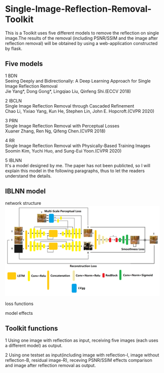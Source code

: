 # Single-Image-Reflection-Removal-Toolkit
This is a Toolkit uses five different models to remove the reflection on single image.The results of the removal (including PSNR/SSIM and the image after reflection removal) will be obtained by using a web-application constructed by flask.

## Five models
1 BDN<br>
  Seeing Deeply and Bidirectionally: A Deep Learning Approach for Single Image Reflection Removal<br>
  Jie Yang\*, Dong Gong\*, Lingqiao Liu, Qinfeng Shi.(ECCV 2018)<br>

2 IBCLN<br>
  Single Image Reflection Removal through Cascaded Refinement<br>
  Chao Li, Yixiao Yang, Kun He, Stephen Lin, John E. Hopcroft.(CVPR 2020)<br>
  
3 PRN<br>
  Single Image Reflection Removal with Perceptual Losses<br>
  Xuaner Zhang, Ren Ng, Qifeng Chen.(CVPR 2018)<br>
  
4 RR<br>
  Single Image Reflection Removal with Physically-Based Training Images<br>
  Soomin Kim, Yuchi Huo, and Sung-Eui Yoon.(CVPR 2020)<br>
  
5 IBLNN<br>
  It's a model designed by me. The paper has not been publicted, so I will explain this model in the following paragraphs, thus to let the readers understand the details.
  
## IBLNN model

network structure
<img src='./img/network.png'>

loss functions
<img>

model effects
<img>

## Toolkit functions
1 Using one image with reflection as input, receiving five images (each uses a different model) as output.
<img>

2 Using one testset as input(including image with reflection-I, image without reflection-B, residual image-R), receving PSNR/SSIM effects comparison and image after reflection removal as output.
<img>
